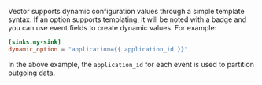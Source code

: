 Vector supports dynamic configuration values through a simple template syntax. If an option supports templating, it will be noted with a badge and you can use event fields to create dynamic values. For example:

```toml title="vector.toml"
[sinks.my-sink]
dynamic_option = "application={{ application_id }}"
```

In the above example, the `application_id` for each event is used to partition outgoing data.
